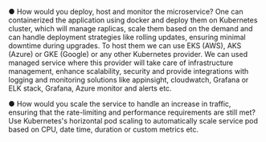 ﻿● How would you deploy, host and monitor the microservice?
One can containerized the application using docker and deploy them on Kubernetes cluster, which will manage raplicas, scale them based on the demand and can handle deployment strategies like rolling updates, ensuring minimal downtime during upgrades. To host them we can use EKS (AWS), AKS (Azure) or GKE (Google) or any other Kubernetes provider. We can used managed service where this provider will take care of infrastructure management, enhance scalability, security and provide integrations with logging and monitoring solutions like appinsight, cloudwatch, Grafana or ELK stack, Grafana, Azure monitor and alerts etc.

● How would you scale the service to handle an increase in traffic, ensuring that the
rate-limiting and performance requirements are still met?
Use Kubernetes's horizontal pod scaling to automatically scale service pod based on CPU, date time, duration or custom metrics etc. 
